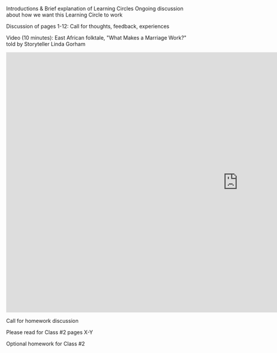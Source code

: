 Introductions & Brief explanation of Learning Circles
Ongoing discussion about how we want this Learning Circle to work

Discussion of pages 1-12:
Call for thoughts, feedback, experiences

Video (10 minutes): East African folktale, "What Makes a Marriage Work?" told by Storyteller Linda Gorham

<iframe width="1252" height="704" src="https://www.youtube.com/embed/1PEygJ1UaNg?start=942&end=1515;" title="YouTube video player" frameborder="0" allow="accelerometer; autoplay; clipboard-write; encrypted-media; gyroscope; picture-in-picture" allowfullscreen></iframe>

Call for homework discussion

Please read for Class #2 pages X-Y 

Optional homework for Class #2
